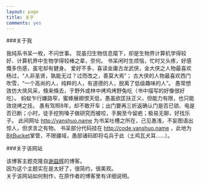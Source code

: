 ```yaml
---
layout: page
title: 关于
comments: yes
---
```



###关于我

我纯系书呆一枚，不问世事。
现虽归生物信息麾下，却是生物界计算机学得较好、计算机界中生物学得较棒之辈，奈何。
书呆闲时生烦恼，忙时又头疼，好感慨多伤感，虽宅却有健身。
爱好不多，喜读金庸古龙武侠，金大侠之人物最喜欢杨过，“人非圣贤，孰能无过？过而改之，善莫大焉”； 古大侠的人物最喜欢西门吹雪，“一个高尚的人，纯粹的人，有道德的人，脱离了低级趣味的人”。
愚常想效仿大侠风采，倏来倏去，于野外或林中烤鸡烤野兔吃（书中描写的好像很好吃）。
蚂蚁乍行嫌路窄，蜜蜂展翅恨天低，愚虽欲匡扶正义，但能力有限，也只能效烧烤之技。
愚有驾照8年，却不敢开车；出门要再三折返确认门是否已锁、电是否已断；小时，徒手挖狗嗓子做研究而被咬，手腕至今留疤；极易无聊，好找乐子。
此间网址 <http://yanshuo.name> 为书呆吐槽之所在，己见愚浅，不妄图语出惊人，但求言之有物。
书呆部分代码挂在 <http://code.yanshuo.name> ，此地为[BitBucket](http://bitbucket.org "BitBucket")掌管，不限疆域，愚部诸码即将屯兵于此（土鸡瓦犬耳……）。    

###关于该网站

该博客主题克隆自[谢益辉](http://yihui.name)的博客。  
因为这个主题实在是太好了，很简约，很美观。  
关于该网站如何制作，在原作者的博客里有详细说明。

